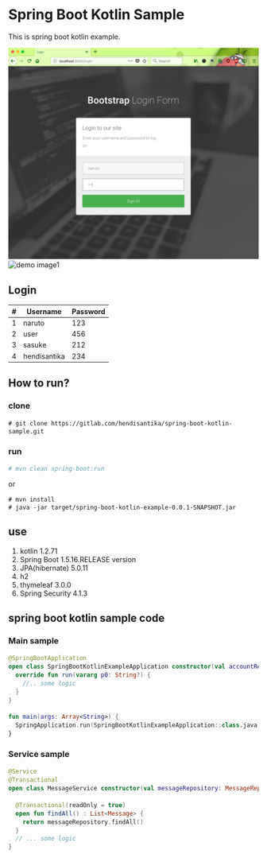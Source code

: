 # Spring Boot Kotlin Sample

<!-- [![Deploy](https://www.herokucdn.com/deploy/button.svg)](https://spring-boot-kotlin-example.herokuapp.com)
-->
This is spring boot kotlin example.

<!--
## Live Demo

https://spring-boot-kotlin-example.herokuapp.com

-->

![Login Page](img/login.png "Login Page")
![demo image1](http://wonwoo.ml/wordpress/wp-content/uploads/2016/10/github2.png)

## Login

|#|Username|Password|
|---|---|---|
|1|naruto|123|
|2|user|456|
|3|sasuke|212|
|4|hendisantika|234|

## How to run?
### clone
```
# git clone https://gitlab.com/hendisantika/spring-boot-kotlin-sample.git
```
### run
```sh
# mvn clean spring-boot:run
```
or
```
# mvn install
# java -jar target/spring-boot-kotlin-example-0.0.1-SNAPSHOT.jar
```

## use 
1. kotlin 1.2.71
2. Spring Boot 1.5.16.RELEASE version
3. JPA(hibernate) 5.0.11
4. h2
5. thymeleaf 3.0.0
6. Spring Security 4.1.3


## spring boot kotlin sample code
### Main sample
```kotlin
@SpringBootApplication
open class SpringBootKotlinExampleApplication constructor(val accountRepository: AccountRepository, val messageRepository: MessageRepository) : CommandLineRunner{
  override fun run(vararg p0: String?) {
    //.. some logic  
  }
}

fun main(args: Array<String>) {
  SpringApplication.run(SpringBootKotlinExampleApplication::class.java, *args)
}
```
### Service sample
```kotlin
@Service
@Transactional
open class MessageService constructor(val messageRepository: MessageRepository){

  @Transactional(readOnly = true)
  open fun findAll() : List<Message> {
    return messageRepository.findAll()
  }
  // ... some logic 
}
```



